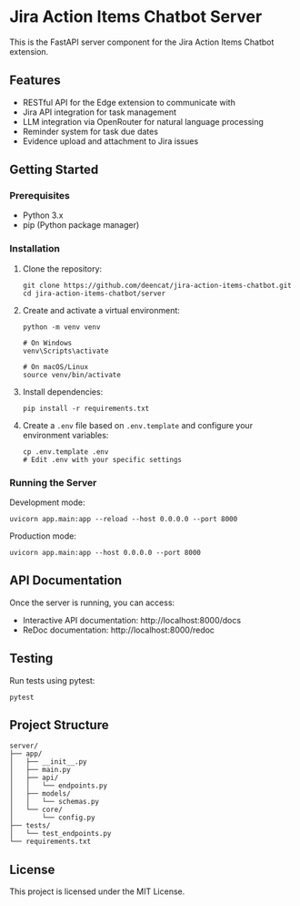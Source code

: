 # Jira Action Items Chatbot Server

This is the FastAPI server component for the Jira Action Items Chatbot extension.

## Features

- RESTful API for the Edge extension to communicate with
- Jira API integration for task management
- LLM integration via OpenRouter for natural language processing
- Reminder system for task due dates
- Evidence upload and attachment to Jira issues

## Getting Started

### Prerequisites

- Python 3.x
- pip (Python package manager)

### Installation

1. Clone the repository:
   ```
   git clone https://github.com/deencat/jira-action-items-chatbot.git
   cd jira-action-items-chatbot/server
   ```

2. Create and activate a virtual environment:
   ```
   python -m venv venv
   
   # On Windows
   venv\Scripts\activate
   
   # On macOS/Linux
   source venv/bin/activate
   ```

3. Install dependencies:
   ```
   pip install -r requirements.txt
   ```

4. Create a `.env` file based on `.env.template` and configure your environment variables:
   ```
   cp .env.template .env
   # Edit .env with your specific settings
   ```

### Running the Server

Development mode:
```
uvicorn app.main:app --reload --host 0.0.0.0 --port 8000
```

Production mode:
```
uvicorn app.main:app --host 0.0.0.0 --port 8000
```

## API Documentation

Once the server is running, you can access:
- Interactive API documentation: http://localhost:8000/docs
- ReDoc documentation: http://localhost:8000/redoc

## Testing

Run tests using pytest:
```
pytest
```

## Project Structure

```
server/
├── app/
│   ├── __init__.py
│   ├── main.py
│   ├── api/
│   │   └── endpoints.py
│   ├── models/
│   │   └── schemas.py
│   └── core/
│       └── config.py
├── tests/
│   └── test_endpoints.py
└── requirements.txt
```

## License

This project is licensed under the MIT License. 